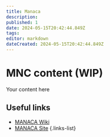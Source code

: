 ```yaml
---
title: Manaca
description: 
published: 1
date: 2024-05-15T20:42:44.849Z
tags: 
editor: markdown
dateCreated: 2024-05-15T20:42:44.849Z
---
```


# MNC content (WIP)
Your content here

## Useful links

- [MANACA Wiki](/Beamlines/Manaca/mnc_intro)
- [MANACA Site](https://lnls.cnpem.br/grupos/manaca/)
{.links-list}